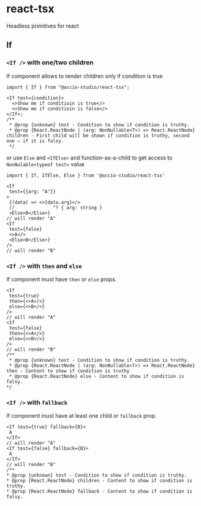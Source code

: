 # react-tsx

Headless primitives for react

## If

### `<If />` with one/two children

If component allows to render children only if condition is true

```tsx
import { If } from "@accio-studio/react-tsx";

<If test={condition}>
  <>Show me if conditioin is true</>
  <>Show me if conditioin is false</>
</If>;
/**
 * @prop {unknown} test - Condition to show if condition is truthy.
 * @prop {React.ReactNode | (arg: NonNullable<T>) => React.ReactNode} children - First child will be shown if condition is truthy, second one – if it is falsy.
 */
```

or use `Else` and `<IfElse>` and function-as-a-child to get access to `NonNulable<typeof test>` value

```tsx
import { If, IfElse, Else } from '@accio-studio/react-tsx'

<If
 test={{arg: "A"}}
>
 {(data) => <>{data.arg}</>
 //              ^? { arg: string }
 <Else>B</Else>}
// will render "A"
<If
 test={false}
 <>A</>
 <Else>B</Else>}
/>
// will render "B"
```

### `<If />` with `then` and `else`

If component must have `then` or `else` props.

```tsx
<If
 test={true}
 then={<>A</>}
 else={<>B</>}
/>
// will render "A"
<If
 test={false}
 then={<>A</>}
 else={<>B</>}
/>
// will render "B"
/**
 * @prop {unknown} test - Condition to show if condition is truthy.
 * @prop {React.ReactNode | (arg: NonNullable<T>) => React.ReactNode} then - Content to show if condition is truthy
 * @prop {React.ReactNode} else - Content to show if condition is falsy.
*/
```

### `<If />` with `fallback`

If component must have at least one child or `fallback` prop.

```tsx
<If test={true} fallback={B}>
 A
</If>
// will render "A"
<If test={false} fallback={B}>
 A
</If>
// will render "B"
/**
* @prop {unknown} test - Condition to show if condition is truthy.
* @prop {React.ReactNode} children - Content to show if condition is truthy.
* @prop {React.ReactNode} fallback - Content to show if condition is falsy.
```
